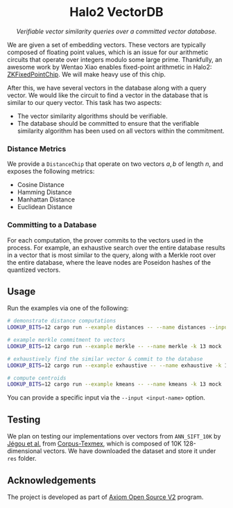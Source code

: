 <p align="center">
  <h1 align="center">
    Halo2 VectorDB
  </h1>
  <p align="center">
    <i>Verifiable vector similarity queries over a committed vector database.</i>
  </p>
</p>

We are given a set of embedding vectors. These vectors are typically composed of floating point values, which is an issue for our arithmetic circuits that operate over integers modulo some large prime. Thankfully, an awesome work by Wentao Xiao enables fixed-point arithmetic in Halo2: [ZKFixedPointChip](https://github.com/DCMMC/ZKFixedPointChip). We will make heavy use of this chip.

After this, we have several vectors in the database along with a query vector. We would like the circuit to find a vector in the database that is similar to our query vector. This task has two aspects:

-   The vector similarity algorithms should be verifiable.
-   The database should be committed to ensure that the verifiable similarity algorithm has been used on all vectors within the commitment.

### Distance Metrics

We provide a `DistanceChip` that operate on two vectors $a, b$ of length $n$, and exposes the following metrics:

-   Cosine Distance
-   Hamming Distance
-   Manhattan Distance
-   Euclidean Distance

### Committing to a Database

For each computation, the prover commits to the vectors used in the process. For example, an exhaustive search over the entire database results in a vector that is most similar to the query, along with a Merkle root over the entire database, where the leave nodes are Poseidon hashes of the quantized vectors.

## Usage

Run the examples via one of the following:

```sh
# demonstrate distance computations
LOOKUP_BITS=12 cargo run --example distances -- --name distances --input vec4.in -k 13 mock

# example merkle commitment to vectors
LOOKUP_BITS=12 cargo run --example merkle -- --name merkle -k 13 mock

# exhaustively find the similar vector & commit to the database
LOOKUP_BITS=12 cargo run --example exhaustive -- --name exhaustive -k 13 mock

# compute centroids
LOOKUP_BITS=12 cargo run --example kmeans -- --name kmeans -k 13 mock
```

You can provide a specific input via the `--input <input-name>` option.

## Testing

We plan on testing our implementations over vectors from `ANN_SIFT_10K` by [Jégou et al.](https://inria.hal.science/inria-00514462/en) from [Corpus-Texmex](http://corpus-texmex.irisa.fr/), which is composed of 10K 128-dimensional vectors. We have downloaded the dataset and store it under `res` folder.

## Acknowledgements

The project is developed as part of [Axiom Open Source V2](https://www.axiom.xyz/open-source-v2) program.
